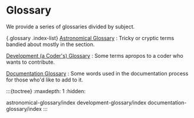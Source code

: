 # Glossary

We provide a series of glossaries divided by subject.

{.glossary .index-list}
[Astronomical Glossary](/glossary/astronomical-glossary/index)
: Tricky or cryptic terms bandied about mostly in the [](/content/index) section.

[Development (a Coder's) Glossary](/glossary/development-glossary/index)
: Some terms apropos to a coder who wants to contribute.

[Documentation Glossary](/glossary/documentation-glossary/index)
: Some words used in the documentation process for those who'd like to add to it.


:::{toctree}
:maxdepth: 1
:hidden:

astronomical-glossary/index
development-glossary/index
documentation-glossary/index
:::

